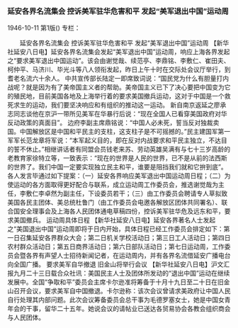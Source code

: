 ### 延安各界名流集会  控诉美军驻华危害和平  发起“美军退出中国”运动周

1946-10-11
第1版()
专栏：

　　延安各界名流集会
    控诉美军驻华危害和平
    发起“美军退出中国”运动周
    【新华社延安八日电】延安各界名流集会发起“美军退出中国”运动周，响应上海各界发起之“要求美军退出中国运动”。该会由谢觉哉、续范亭、李鼎铭、李敷仁、崔田夫、柯仲平、马济川、毕光斗等八人领衔发起，昨日上午十时在交际处会议厅举行，到耆老名流六十余人。
    中共宣传部长陆定一即席致词说：“国民党为什么有胆量打内战呢？就是因为有了美帝国主义者的帮助。美帝国主义已下了决心要把中国变为它的殖民地，目前美国各地及上海举行着的要求美国撤兵运动，这对于中国是一个救死求生的运动，我们要坚决响应和有组织的推动这一运动。
    新自南京返延之廖承志同志谈他在京沪一带所见美军在华暴行后说：“现在全国人已看穿美国政府对华反动政策的真面目”。
    边府李副主席鼎铭说：“中国人必未死，誓当反对独裁卖国。中国解放区是中国和平民主的支柱，这支柱子是不可摇撼的。”民主建国军第一军军长范龙章将军说：“本军起义目的，即在反对内战要求和平民主独立，不达目的誓不休止。”相继讲话者有同盟会员钱老来苏、劳动英雄吴满有与七十三岁高龄的老教育家徐特立等，一致表示：“现在的世界是人民的世界，已不是从前的法西斯的世界了。我们中国一定要实现独立民主和平，谁要是阻挡我们就和它拚到底”。
    各人发言毕通过如下提案：（一）延安各界响应美军退出中国运动周日程；（二）为使运动的各方面取得更好配合与联系，成立运动周工作委员会，推选谢觉哉为主任，李敷仁李卓然为副主任，下设委员若干；（三）由工作委员会聘请专人草拟致美国各民主团体、美总统杜鲁门（由工作委员会电邀各解放区团体共同署名）、联合国安全理事会及上海各人民团体通电草稿四份，控诉美军驻华危及远东和平，要求美国撤兵。
    运动周具体日程
    【新华社延安八日电】延安各界著名人士发起之“美国退出中国”运动周即将于日内开始，具体日程已经工作委员会排定如下：第一日召集延安各界群众大会；第二日机关学校活动日；第三日工人活动日；第四日农村群众活动日；第五日商界活动日；第六日部队活动日；第七日运动周，工作委员会暨各界有声望人士招待新闻记者，在运动周内，并有各界名流借延安广播电台向全国广播。
    要求美军自华撤退
    旧金山将举行会议
    【新华社延安八日电】沪文汇报九月二十三日载合众社讯：美国民主人士及团体所发动的“退出中国”运动在继续发展中。全国“争取和平”委员会主席卡尔逊准将筹备于十月十九日至二十日在旧金山召开会议，要求美军自中国撤退。卡尔逊称：该次会议曾请求美政府让中国人民自行处理其内部问题。此次会议筹备委员会总干事为毛德罗塞女士，她是中国女青年会的干事，留华二十五年。她说会议的请帖业已送达各贸易协会各教会组织商会与人民团体。
